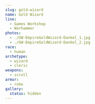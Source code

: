 ```yaml
---
slug: gold-wizard
name: Gold Wizard
line:
  - Games Workshop
  - Warhammer
photos:
  - ./GW-EmpireGoldWizard-Dankel_1.jpg
  - ./GW-EmpireGoldWizard-Dankel_2.jpg
race:
  - human
archetype:
  - wizard
  - cleric
weapons:
  - scroll
armor:
  - robe
gallery:
  status: hidden
---
```

